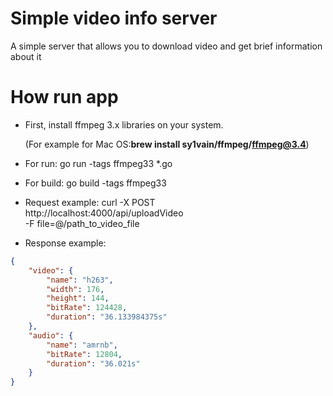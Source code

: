 Simple video info server
=======

A simple server that allows you to download video and get brief information about it

How run app
======
- First, install ffmpeg 3.x libraries on your system.

  (For example for Mac OS:**brew install sy1vain/ffmpeg/ffmpeg@3.4**)

- For run: go run -tags ffmpeg33 *.go

- For build: go build -tags ffmpeg33

- Request example: curl -X POST \
                     http://localhost:4000/api/uploadVideo \
                     -F file=@/path_to_video_file
- Response example:

```json
{
    "video": {
        "name": "h263",
        "width": 176,
        "height": 144,
        "bitRate": 124428,
        "duration": "36.133984375s"
    },
    "audio": {
        "name": "amrnb",
        "bitRate": 12804,
        "duration": "36.021s"
    }
}
```

